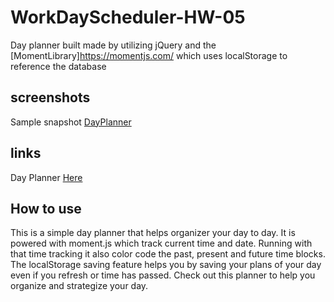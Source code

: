 # WorkDayScheduler-HW-05

Day planner built made by utilizing jQuery and the [MomentLibrary]https://momentjs.com/ which uses localStorage to reference the database

## screenshots
Sample snapshot
[DayPlanner](https://user-images.githubusercontent.com/68169895/90209708-b55de180-ddb1-11ea-9632-b9ff98a71f4a.png)


## links
Day Planner [Here](https://larraineg.github.io/WorkDayScheduler-HW-05/)

## How to use
This is a simple day planner that helps organizer your day to day. It is powered with moment.js which track current time and date. Running with that time tracking it also color code the past, present and future time blocks. The localStorage saving feature helps you by saving your plans of your day even if you refresh or time has passed. Check out this planner to help you organize and strategize your day. 

